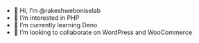 - 👋 Hi, I’m @rakeshweboniselab
- 👀 I’m interested in PHP
- 🌱 I’m currently learning Deno
- 💞️ I’m looking to collaborate on WordPress and WooCommerce

<!---
rakeshweboniselab/rakeshweboniselab is a ✨ special ✨ repository because its `README.md` (this file) appears on your GitHub profile.
You can click the Preview link to take a look at your changes.
--->
